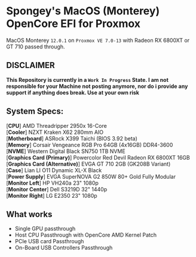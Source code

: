 # Spongey's MacOS (Monterey) OpenCore EFI for Proxmox
MacOS Monterey `12.0.1` on `Proxmox VE 7.0-13` with Radeon RX 6800XT or GT 710 passed through.

## DISCLAIMER
__This Repository is currently in a `Work In Progress` State. I am not responsible for your Machine not posting anymore, nor do i provide any support if anything does break. Use at your own risk__

## System Specs:
[**CPU**] AMD Threadripper 2950x 16-Core <br />
[**Cooler**] NZXT Kraken X62 280mm AIO <br />
[**Motherboard**] ASRock X399 Taichi (BIOS 3.92 beta) <br />
[**Memory**] Corsair Vengeance RGB Pro 64GB (4x16GB) DDR4-3600 <br />
[**NVME**] Western Digital Black SN750 1TB NVME <br />
[**Graphics Card (Primary)**] Powercolor Red Devil Radeon RX 6800XT 16GB <br />
[**Graphics Card (Alternative)**] EVGA GT 710 2GB (GK208B Variant) <br />
[**Case**] Lian LI O11 Dynamic XL-X Black <br />
[**Power Supply**] EVGA SuperNOVA G2 850W 80+ Gold Fully Modular <br />
[**Monitor Left**] HP VH240a 23" 1080p <br />
[**Monitor Center**] Dell S3219D 32" 1440p <br />
[**Monitor Right**] LG E2350 23" 1080p <br />

## What works
- Single GPU passthrough
- Host CPU Passthrough with OpenCore AMD Kernel Patch
- PCIe USB card Passthrough
- On-Board USB Controllers Passthrough
